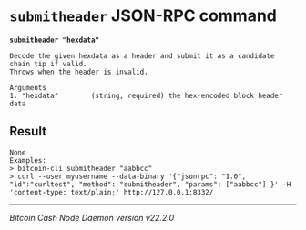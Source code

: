 `submitheader` JSON-RPC command
===============================

**`submitheader "hexdata"`**

```
Decode the given hexdata as a header and submit it as a candidate chain tip if valid.
Throws when the header is invalid.

Arguments
1. "hexdata"        (string, required) the hex-encoded block header data
```

Result
------

```
None
Examples:
> bitcoin-cli submitheader "aabbcc"
> curl --user myusername --data-binary '{"jsonrpc": "1.0", "id":"curltest", "method": "submitheader", "params": ["aabbcc"] }' -H 'content-type: text/plain;' http://127.0.0.1:8332/
```

***

*Bitcoin Cash Node Daemon version v22.2.0*

